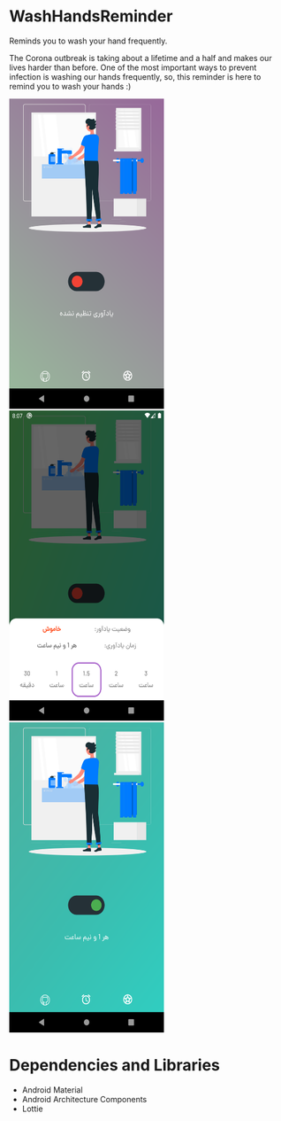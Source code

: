# WashHandsReminder

Reminds you to wash your hand frequently.
 
The Corona outbreak is taking about a lifetime and a half and makes our lives harder than before.
One of the most important ways to prevent infection is washing our hands frequently, so, this reminder  is
here to remind you to wash your hands :)
 
<p float="left">
 <img src="images/Screenshot_1591112234.png" width="280" height="560">
 <img src="images/Screenshot_1591112254.png" width="280" height="560">
 <img src="images/Screenshot_1591112282.png" width="280" height="560">
</p>

# Dependencies and Libraries

* Android Material 
* Android Architecture Components
* Lottie
